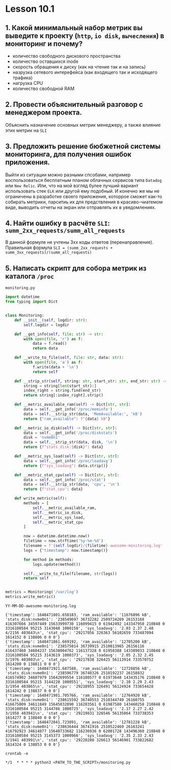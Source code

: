 # Lesson 10.1

## 1. Какой минимальный набор метрик вы выведите к проекту (`http`, `io disk`, `вычесления`) в мониторинг и почему?
* количество свободного дискового пространства
* количество оставшихся inode
* скорость обращения к диску (как на чтение так и на запись)
* назрузка сетевого интерефейса (как входящего так и исходящего трафика)
* нагрузка CPU
* количество свободной RAM

## 2. Провести объяснительный разговор с менеджером проекта.
Объяснить назначение основных метрик менеджеру, а также влияние этих метрик на `SLI`

## 3. Предложить решение бюбжетной системы мониторинга, для получения ошибок приложения.
Выйти из ситуации можно разными спсобами, например воспользоваться бесплатным планом облачных сервисов типа `Datadog` или `New Relic`. Или, что на мой взгляд булее лучший вариант использовать стек `ELK` или другой ему подобный. И конечно же мы не ограничены в разработке своего приложения, которрое сможет как-то собирать метрики, парситиь их для предствления в красиво-чиатемом виде, выводить отчеты на экран или отправлять их в уведомлениях.



## 4. Найти ошибку в расчёте `SLI`: `summ_2xx_requests/summ_all_requests`
В данной формуле не учтены 3xx коды ответов (перенаправление). Правильная формула `SLI = (summ_2xx_requests + summ_3xx_requests)/(summ_all_requests)`

## 5. Написать скрипт для собора метрик из каталога `/proc`
`monitoring.py`
```python
import datetime
from typing import Dict


class Monitoring:
    def __init__(self, logdir: str):
        self.logdir = logdir

    def __get_info(self, file: str) -> str:
        with open(file, 'r') as f:
            data = f.read()
            return data

    def __write_to_file(self, file: str, data: str):
        with open(file, 'a') as f:
            f.write(data + '\n')
            return self

    def __strip_str(self, string: str, start_str: str, end_str: str) -> str:
        string = string[len(start_str):]
        index_right = string.find(end_str)
        return string[:index_right].strip()

    def __metric_available_ram(self) -> Dict[str, str]:
        data = self.__get_info('/proc/meminfo')
        data = self.__strip_str(data, 'MemAvailable:', 'kB')
        return {"ram_available": f"{data} kB"}

    def __metric_io_disk(self) -> Dict[str, str]:
        data = self.__get_info('/proc/diskstats')
        disk = 'nvme0n1'
        data = self.__strip_str(data, disk, '\n')
        return {f"stats_disk:{disk}": data}

    def __metric_sys_load(self) -> Dict[str, str]:
        data = self.__get_info('/proc/loadavg')
        return {f"sys_loadavg": data.strip()}

    def __metric_stat_cpu(self) -> Dict[str, str]:
        data = self.__get_info('/proc/stat')
        data = self.__strip_str(data, 'cpu', '\n')
        return {f"stat_cpu": data}

    def write_metric(self):
        methods = [
            self.__metric_available_ram,
            self.__metric_io_disk,
            self.__metric_sys_load,
            self.__metric_stat_cpu
        ]

        now = datetime.datetime.now()
        filetime = now.strftime('%y-%m-%d')
        filename = f'{self.logdir}/{filetime}-awesome-monitoring.log'
        logs = {"timestamp": now.timestamp()}

        for method in methods:
            logs.update(method())

        self.__write_to_file(filename, str(logs))
        return self


metrics = Monitoring('/var/log')
metrics.write_metric()
```

`YY-MM-DD-awesome-monitoring.log`
```text
{'timestamp': 1648471801.650183, 'ram_available': '11676896 kB', 'stats_disk:nvme0n1': '238549697 36732282 2509724269 26153168 416307666 34597449 15633999730 116099415 0 61942492 143347958 210848 0 3316100584 95215 3143048 1000158', 'sys_loadavg': '2.03 2.37 2.48 4/2156 403643\n', 'stat_cpu': '29217056 326363 56102659 733487094 1614152 0 138806 0 0 0'}
{'timestamp': 1648471861.669192, 'ram_available': '12705200 kB', 'stats_disk:nvme0n1': '238575014 36739915 2510013965 26156116 416437460 34604237 15638004762 116137328 0 61958388 143389033 210848 0 3316100584 95215 3143619 1000373', 'sys_loadavg': '2.05 2.32 2.45 3/1976 403803\n', 'stat_cpu': '29217838 326425 56113914 733570752 1614200 0 138811 0 0 0'}
{'timestamp': 1648471921.687588, 'ram_available': '12728856 kB', 'stats_disk:nvme0n1': '238596779 36740326 2510192237 26158832 416574902 34607979 15642699554 116180577 0 61973648 143435176 210848 0 3316100584 95215 3144228 1000551', 'sys_loadavg': '2.10 2.29 2.43 3/1954 403865\n', 'stat_cpu': '29218955 326491 56124924 733654428 1614242 0 138837 0 0 0'}
{'timestamp': 1648471981.705766, 'ram_available': '12764920 kB', 'stats_disk:nvme0n1': '238615592 36740553 2510344749 26160755 416675009 34611849 15645032090 116203561 0 61987580 143460258 210848 0 3316100584 95215 3144786 1000725', 'sys_loadavg': '2.17 2.27 2.42 3/1958 403941\n', 'stat_cpu': '29219831 326546 56135864 733738353 1614277 0 138840 0 0 0'}
{'timestamp': 1648472041.723891, 'ram_available': '12781228 kB', 'stats_disk:nvme0n1': '238636444 36741916 2510522469 26163241 416792923 34614877 15648733682 116236936 0 62001728 143496360 210848 0 3316100584 95215 3145373 1000966', 'sys_loadavg': '2.35 2.33 2.43 3/1941 403991\n', 'stat_cpu': '29220280 326613 56146901 733822682 1614324 0 138853 0 0 0'}
```

`crontab -e`
```text
*/1  * * * * python3 <PATH_TO_THE_SCRIPT>/monitoring.py
```
